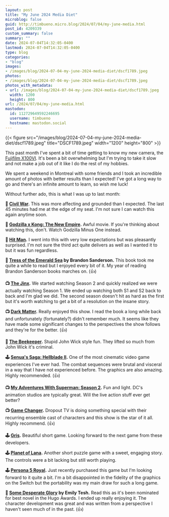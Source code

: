 ```yaml
---
layout: post
title: "My June 2024 Media Diet"
microblog: false
guid: http://timbueno.micro.blog/2024/07/04/my-june-media.html
post_id: 4209339
custom_summary: false
summary: ""
date: 2024-07-04T14:32:05-0400
lastmod: 2024-07-04T14:32:05-0400
type: blog
categories:
- "blog"
images:
- /images/blog/2024-07-04-my-june-2024-media-diet/dscf1789.jpeg
photos:
- /images/blog/2024-07-04-my-june-2024-media-diet/dscf1789.jpeg
photos_with_metadata:
- url: /images/blog/2024-07-04-my-june-2024-media-diet/dscf1789.jpeg
  width: 1200
  height: 800
url: /2024/07/04/my-june-media.html
mastodon:
  id: 112729649592246695
  username: timbueno
  hostname: mastodon.social
---
```

{{< figure src="/images/blog/2024-07-04-my-june-2024-media-diet/dscf1789.jpeg" title="DSCF1789.jpeg" width="1200" height="800" >}}

This past month I've spent a bit of time getting to know my new camera, the [Fujifilm X100VI](https://en.wikipedia.org/wiki/Fujifilm_X100#Fujifilm_X100VI). It's been a bit overwhelming but I'm trying to take it slow and not make a job out of it like I do the rest of my hobbies. 

We spent a weekend in Montreal with some friends and I took an incredible amount of photos with better results than I expected! I've got a long way to go and there's an infinite amount to learn, so wish me luck!

Without further ado, this is what I was up to last month:

**🍿 [Civil War](https://en.wikipedia.org/wiki/Civil_War_(film)).**
This was more affecting and grounded than I expected. The last 45 minutes had me at the edge of my seat. I'm not sure I can watch this again anytime soon.

**🍿 [Godzilla x Kong: The New Empire](https://en.wikipedia.org/wiki/Godzilla_x_Kong:_The_New_Empire).**
Awful movie. If you're thinking about watching this, don't. Watch Godzilla Minus One instead. 

**🍿 [Hit Man](https://en.wikipedia.org/wiki/Hit_Man_(2023_film)).**
I went into this with very low expectations but was pleasantly surprised. I'm not sure the third act quite delivers as well as I wanted it to but it was fun regardless. 

**📖 [Tress of the Emerald Sea](https://en.wikipedia.org/wiki/Tress_of_the_Emerald_Sea) by Brandon Sanderson.**
This book took me quite a while to read but I enjoyed every bit of it. My year of reading Brandon Sanderson books marches on. (👍)

**📺 [The Jinx](https://en.wikipedia.org/wiki/The_Jinx_(TV_series)).** We started watching Season 2 and quickly realized we were actually watching Season 1. We ended up watching both S1 and S2 back to back and I'm glad we did. The second season doesn't hit as hard as the first but it's worth watching to get a bit of a resolution on the insane story.

**📺 [Dark Matter](https://en.wikipedia.org/wiki/Dark_Matter_(2024_TV_series)).** Really enjoyed this show. I read the book a long while back and unfortunately (fortunately?) didn't remember much. It seems like they have made some significant changes to the perspectives the show follows and they're for the better. (👍)

**🍿 [The Beekeeper](https://en.wikipedia.org/wiki/The_Beekeeper_(2024_film)).** Stupid John Wick style fun. They lifted so much from John Wick it's criminal. 

**🕹️ [Senua's Saga: Hellblade II](https://en.wikipedia.org/wiki/Senua%27s_Saga:_Hellblade_II).** One of the most cinematic video game experiences I've ever had. The combat sequences were brutal and visceral in a way that I have not experienced before. The graphics are also amazing. Highly recommended. (👍)

**📺 [My Adventures With Superman: Season 2](https://en.wikipedia.org/wiki/My_Adventures_with_Superman).** Fun and light. DC's animation studios are typically great. Will the live action stuff ever get better?

**📺 [Game Changer](https://en.wikipedia.org/wiki/Game_Changer_(game_show)).** Dropout TV is doing something special with their recurring ensemble cast of characters and this show is the star of it all. Highly recommend. (👍)

**🕹️ [Gris](https://en.wikipedia.org/wiki/Gris).** Beautiful short game. Looking forward to the next game from these developers.

**🕹️ [Planet of Lana](https://en.wikipedia.org/wiki/Planet_of_Lana).** Another short puzzle game with a sweet, engaging story. The controls were a bit lacking but still worth playing.

**🕹️ [Persona 5 Royal](https://en.wikipedia.org/wiki/Persona_5#Persona_5_Royal).** Just recently purchased this game but I'm looking forward to it quite a bit. I'm a bit disappointed in the fidelity of the graphics on the Switch but the portability was my main draw for such a long game.

**📖 [Some Desperate Glory](https://en.wikipedia.org/wiki/Some_Desperate_Glory_(novel)) by Emily Tesh.** Read this as it's been nominated for best novel in the Hugo Awards. I ended up really enjoying it. The character development was great and was written from a perspective I haven't seen much of in the past. (👍)
